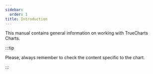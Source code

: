 ```yaml
---
sidebar:
  order: 1
title: Introduction
---
```


This manual contains general information on working with TrueCharts Charts.

:::tip

Please, always remember to check the content specific to the chart.

:::


